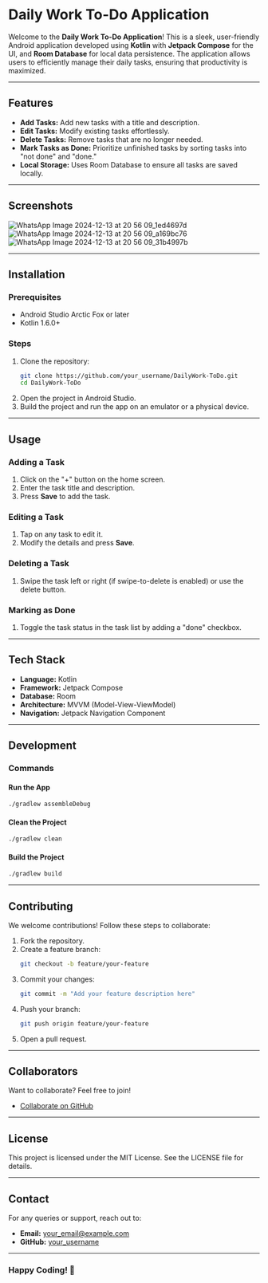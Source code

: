 # Daily Work To-Do Application

Welcome to the **Daily Work To-Do Application**! This is a sleek, user-friendly Android application developed using **Kotlin** with **Jetpack Compose** for the UI, and **Room Database** for local data persistence. The application allows users to efficiently manage their daily tasks, ensuring that productivity is maximized.

---

## Features

- **Add Tasks:** Add new tasks with a title and description.
- **Edit Tasks:** Modify existing tasks effortlessly.
- **Delete Tasks:** Remove tasks that are no longer needed.
- **Mark Tasks as Done:** Prioritize unfinished tasks by sorting tasks into "not done" and "done."
- **Local Storage:** Uses Room Database to ensure all tasks are saved locally.

---

## Screenshots
![WhatsApp Image 2024-12-13 at 20 56 09_1ed4697d](https://github.com/user-attachments/assets/2e8e5150-d196-41e4-828f-9882915e3c4b)
![WhatsApp Image 2024-12-13 at 20 56 09_a169bc76](https://github.com/user-attachments/assets/a2c6f27b-f946-40af-a7bc-336ec4af6054)
![WhatsApp Image 2024-12-13 at 20 56 09_31b4997b](https://github.com/user-attachments/assets/22b1eb9e-6b31-418a-9e60-bc44cf960211)

---

## Installation

### Prerequisites

- Android Studio Arctic Fox or later
- Kotlin 1.6.0+

### Steps

1. Clone the repository:
   ```bash
   git clone https://github.com/your_username/DailyWork-ToDo.git
   cd DailyWork-ToDo
   ```
2. Open the project in Android Studio.
3. Build the project and run the app on an emulator or a physical device.

---

## Usage

### Adding a Task

1. Click on the "+" button on the home screen.
2. Enter the task title and description.
3. Press **Save** to add the task.

### Editing a Task

1. Tap on any task to edit it.
2. Modify the details and press **Save**.

### Deleting a Task

1. Swipe the task left or right (if swipe-to-delete is enabled) or use the delete button.

### Marking as Done

1. Toggle the task status in the task list by adding a "done" checkbox.

---

## Tech Stack

- **Language:** Kotlin
- **Framework:** Jetpack Compose
- **Database:** Room
- **Architecture:** MVVM (Model-View-ViewModel)
- **Navigation:** Jetpack Navigation Component

---

## Development

### Commands

#### Run the App

```bash
./gradlew assembleDebug
```

#### Clean the Project

```bash
./gradlew clean
```

#### Build the Project

```bash
./gradlew build
```

---

## Contributing

We welcome contributions! Follow these steps to collaborate:

1. Fork the repository.
2. Create a feature branch:
   ```bash
   git checkout -b feature/your-feature
   ```
3. Commit your changes:
   ```bash
   git commit -m "Add your feature description here"
   ```
4. Push your branch:
   ```bash
   git push origin feature/your-feature
   ```
5. Open a pull request.

---

## Collaborators

Want to collaborate? Feel free to join!

- [Collaborate on GitHub](https://github.com/your_username/DailyWork-ToDo/invitations)

---

## License

This project is licensed under the MIT License. See the LICENSE file for details.

---

## Contact

For any queries or support, reach out to:

- **Email:** [your\_email@example.com](mailto\:anshulisokay@gmail.com)
- **GitHub:** [your\_username](https://github.com/OkayAnshul)

---

### Happy Coding! 🎉

